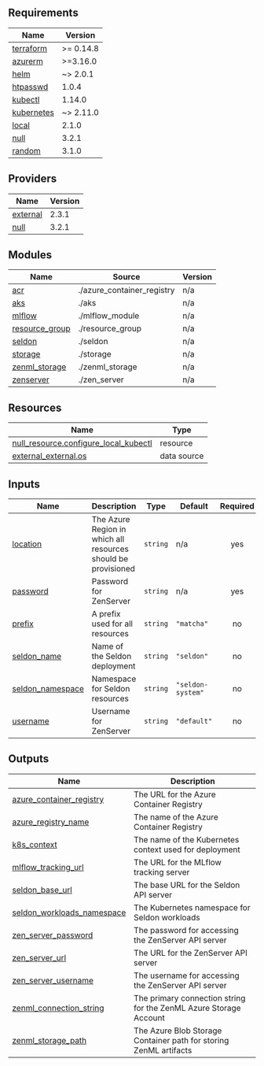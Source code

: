 ## Requirements

| Name | Version |
|------|---------|
| <a name="requirement_terraform"></a> [terraform](#requirement\_terraform) | >= 0.14.8 |
| <a name="requirement_azurerm"></a> [azurerm](#requirement\_azurerm) | >=3.16.0 |
| <a name="requirement_helm"></a> [helm](#requirement\_helm) | ~> 2.0.1 |
| <a name="requirement_htpasswd"></a> [htpasswd](#requirement\_htpasswd) | 1.0.4 |
| <a name="requirement_kubectl"></a> [kubectl](#requirement\_kubectl) | 1.14.0 |
| <a name="requirement_kubernetes"></a> [kubernetes](#requirement\_kubernetes) | ~> 2.11.0 |
| <a name="requirement_local"></a> [local](#requirement\_local) | 2.1.0 |
| <a name="requirement_null"></a> [null](#requirement\_null) | 3.2.1 |
| <a name="requirement_random"></a> [random](#requirement\_random) | 3.1.0 |

## Providers

| Name | Version |
|------|---------|
| <a name="provider_external"></a> [external](#provider\_external) | 2.3.1 |
| <a name="provider_null"></a> [null](#provider\_null) | 3.2.1 |

## Modules

| Name | Source | Version |
|------|--------|---------|
| <a name="module_acr"></a> [acr](#module\_acr) | ./azure_container_registry | n/a |
| <a name="module_aks"></a> [aks](#module\_aks) | ./aks | n/a |
| <a name="module_mlflow"></a> [mlflow](#module\_mlflow) | ./mlflow_module | n/a |
| <a name="module_resource_group"></a> [resource\_group](#module\_resource\_group) | ./resource_group | n/a |
| <a name="module_seldon"></a> [seldon](#module\_seldon) | ./seldon | n/a |
| <a name="module_storage"></a> [storage](#module\_storage) | ./storage | n/a |
| <a name="module_zenml_storage"></a> [zenml\_storage](#module\_zenml\_storage) | ./zenml_storage | n/a |
| <a name="module_zenserver"></a> [zenserver](#module\_zenserver) | ./zen_server | n/a |

## Resources

| Name | Type |
|------|------|
| [null_resource.configure_local_kubectl](https://registry.terraform.io/providers/hashicorp/null/3.2.1/docs/resources/resource) | resource |
| [external_external.os](https://registry.terraform.io/providers/hashicorp/external/latest/docs/data-sources/external) | data source |

## Inputs

| Name | Description | Type | Default | Required |
|------|-------------|------|---------|:--------:|
| <a name="input_location"></a> [location](#input\_location) | The Azure Region in which all resources should be provisioned | `string` | n/a | yes |
| <a name="input_password"></a> [password](#input\_password) | Password for ZenServer | `string` | n/a | yes |
| <a name="input_prefix"></a> [prefix](#input\_prefix) | A prefix used for all resources | `string` | `"matcha"` | no |
| <a name="input_seldon_name"></a> [seldon\_name](#input\_seldon\_name) | Name of the Seldon deployment | `string` | `"seldon"` | no |
| <a name="input_seldon_namespace"></a> [seldon\_namespace](#input\_seldon\_namespace) | Namespace for Seldon resources | `string` | `"seldon-system"` | no |
| <a name="input_username"></a> [username](#input\_username) | Username for ZenServer | `string` | `"default"` | no |

## Outputs

| Name | Description |
|------|-------------|
| <a name="output_azure_container_registry"></a> [azure\_container\_registry](#output\_azure\_container\_registry) | The URL for the Azure Container Registry |
| <a name="output_azure_registry_name"></a> [azure\_registry\_name](#output\_azure\_registry\_name) | The name of the Azure Container Registry |
| <a name="output_k8s_context"></a> [k8s\_context](#output\_k8s\_context) | The name of the Kubernetes context used for deployment |
| <a name="output_mlflow_tracking_url"></a> [mlflow\_tracking\_url](#output\_mlflow\_tracking\_url) | The URL for the MLflow tracking server |
| <a name="output_seldon_base_url"></a> [seldon\_base\_url](#output\_seldon\_base\_url) | The base URL for the Seldon API server |
| <a name="output_seldon_workloads_namespace"></a> [seldon\_workloads\_namespace](#output\_seldon\_workloads\_namespace) | The Kubernetes namespace for Seldon workloads |
| <a name="output_zen_server_password"></a> [zen\_server\_password](#output\_zen\_server\_password) | The password for accessing the ZenServer API server |
| <a name="output_zen_server_url"></a> [zen\_server\_url](#output\_zen\_server\_url) | The URL for the ZenServer API server |
| <a name="output_zen_server_username"></a> [zen\_server\_username](#output\_zen\_server\_username) | The username for accessing the ZenServer API server |
| <a name="output_zenml_connection_string"></a> [zenml\_connection\_string](#output\_zenml\_connection\_string) | The primary connection string for the ZenML Azure Storage Account |
| <a name="output_zenml_storage_path"></a> [zenml\_storage\_path](#output\_zenml\_storage\_path) | The Azure Blob Storage Container path for storing ZenML artifacts |
